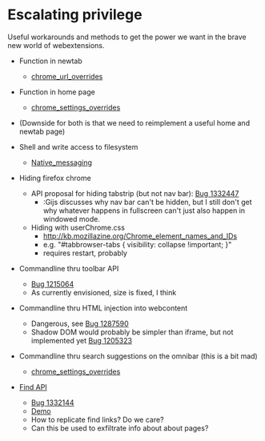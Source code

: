 # Escalating privilege

Useful workarounds and methods to get the power we want in the brave new world of webextensions.

 - Function in newtab
    - [chrome_url_overrides](https://developer.mozilla.org/en-US/Add-ons/WebExtensions/manifest.json/chrome_url_overrides)
 - Function in home page
    - [chrome_settings_overrides](https://developer.mozilla.org/en-US/Add-ons/WebExtensions/manifest.json/chrome_settings_overrides)
 - (Downside for both is that we need to reimplement a useful home and newtab page)

 - Shell and write access to filesystem
    - [Native_messaging](https://developer.mozilla.org/en-US/Add-ons/WebExtensions/Native_messaging)
 - Hiding firefox chrome
    - API proposal for hiding tabstrip (but not nav bar): [Bug 1332447](https://api-dev.bugzilla.mozilla.org/show_bug.cgi?id=1332447)
        - :Gijs discusses why nav bar can't be hidden, but I still don't get why whatever happens in fullscreen can't just also happen in windowed mode.
    - Hiding with userChrome.css
        - http://kb.mozillazine.org/Chrome_element_names_and_IDs
        - e.g. "#tabbrowser-tabs { visibility: collapse !important; }"
        - requires restart, probably

 - Commandline thru toolbar API
    - [Bug 1215064](https://bugzilla.mozilla.org/show_bug.cgi?id=1215064)
    - As currently envisioned, size is fixed, I think
 - Commandline thru HTML injection into webcontent
    - Dangerous, see [Bug 1287590](https://bugzilla.mozilla.org/show_bug.cgi?id=1287590)
    - Shadow DOM would probably be simpler than iframe, but not implemented yet [Bug 1205323](https://bugzilla.mozilla.org/show_bug.cgi?id=1205323)
 - Commandline thru search suggestions on the omnibar (this is a bit mad)
    - [chrome_settings_overrides](https://developer.mozilla.org/en-US/Add-ons/WebExtensions/manifest.json/chrome_settings_overrides)

 - [Find API](https://bug1332144.bmoattachments.org/attachment.cgi?id=8905651)
    - [Bug 1332144](https://bugzilla.mozilla.org/show_bug.cgi?id=1332144)
    - [Demo](https://github.com/Allasso/Find_API_demo_WE_advanced)
    - How to replicate find links? Do we care?
    - Can this be used to exfiltrate info about about pages?
